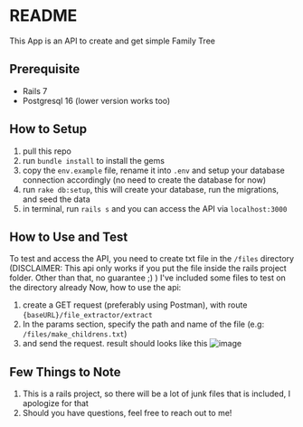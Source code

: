 # README

This App is an API to create and get simple Family Tree

## Prerequisite
- Rails 7
- Postgresql 16 (lower version works too)

## How to Setup
1. pull this repo
2. run `bundle install` to install the gems
3. copy the `env.example` file, rename it into `.env` and setup your database connection accordingly (no need to create the database for now)
4. run `rake db:setup`, this will create your database, run the migrations, and seed the data
5. in terminal, run `rails s` and you can access the API via `localhost:3000`

## How to Use and Test
To test and access the API, you need to create txt file in the `/files` directory (DISCLAIMER: This api only works if you put the file inside the rails project folder. Other than that, no guarantee ;) )
I've included some files to test on the directory already
Now, how to use the api:
1. create a GET request (preferably using Postman), with route `{baseURL}/file_extractor/extract`
2. In the params section, specify the path and name of the file (e.g: `/files/make_childrens.txt`)
3. and send the request. result should looks like this
   ![image](https://github.com/user-attachments/assets/bc8777cf-3b35-4f15-89cb-4c99a871c4f0)

## Few Things to Note
1. This is a rails project, so there will be a lot of junk files that is included, I apologize for that
2. Should you have questions, feel free to reach out to me!
